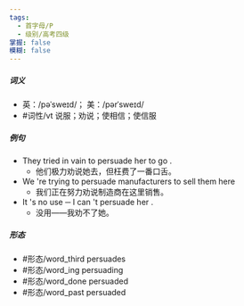 ```yaml
---
tags:
  - 首字母/P
  - 级别/高考四级
掌握: false
模糊: false
---
```

##### 词义
- 英：/pəˈsweɪd/； 美：/pərˈsweɪd/
- #词性/vt  说服；劝说；使相信；使信服
##### 例句
- They tried in vain to persuade her to go .
	- 他们极力劝说她去，但枉费了一番口舌。
- We 're trying to persuade manufacturers to sell them here
	- 我们正在努力劝说制造商在这里销售。
- It 's no use ─ I can 't persuade her .
	- 没用——我劝不了她。
##### 形态
- #形态/word_third persuades
- #形态/word_ing persuading
- #形态/word_done persuaded
- #形态/word_past persuaded
